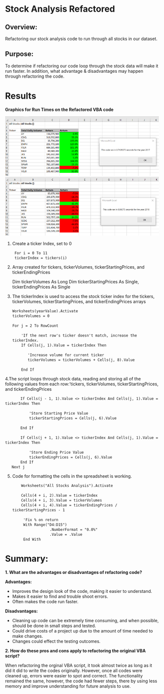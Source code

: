 # Stock Analysis Refactored

## **Overview:** 
Refactoring our stock analysis code to run through all stocks in our dataset.

## **Purpose:**
To determine if refactoring our code loop through the stock data will make it run faster. In addition, what advantage & disadvantages may happen through refactoring the code. 

# **Results**
**Graphics for Run Times on the Refactored VBA code**

![VBA_Challenge_2017](Resources/VBA_Challenge_2017.png)
![VBA_Challenge_2018](Resources/VBA_Challenge_2018.png)
1. Create a ticker Index, set to 0
        
        For i = 0 To 11
        tickerIndex = tickers(i)

2. Array created for tickers, tickerVolumes, tickerStartingPrices, and tickerEndingPrices
    
    Dim tickerVolumes As Long
    Dim tickerStartingPrices As Single, tickerEndingPrices As Single
       
3. The tickerIndex is used to access the stock ticker index for the tickers, tickerVolumes, tickerStartingPrices, and tickerEndingPrices arrays
    
       Worksheets(yearValue).Activate
       tickerVolumes = 0
       
       For j = 2 To RowCount
           
           'If the next row's ticker doesn't match, increase the tickerIndex.
           If Cells(j, 1).Value = tickerIndex Then
           
              'Increase volume for current ticker
              tickerVolumes = tickerVolumes + Cells(j, 8).Value
      
           End If
           
4.The script loops through stock data, reading and storing all of the following values from each row:'tickers, tickerVolumes, tickerStartingPrices, and tickerEndingPrices
        
           If Cells(j - 1, 1).Value <> tickerIndex And Cells(j, 1).Value = tickerIndex Then

               'Store Starting Price Value
               tickerStartingPrices = Cells(j, 6).Value
               
           End If

           If Cells(j + 1, 1).Value <> tickerIndex And Cells(j, 1).Value = tickerIndex Then

               'Store Ending Price Value
               tickerEndingPrices = Cells(j, 6).Value
           End If
       Next j
        
5. Code for formatting the cells in the spreadsheet is working.

           Worksheets("All Stocks Analysis").Activate
           
           Cells(4 + i, 2).Value = tickerIndex
           Cells(4 + i, 3).Value = tickerVolumes
           Cells(4 + i, 4).Value = tickerEndingPrices / tickerStartingPrices - 1
    
            'Fix % on return
            With Range("D4:D15")
                        .NumberFormat = "0.0%"
                        .Value = .Value
            End With

# Summary:
**1. What are the advantages or disadvantages of refactoring code?**

**Advantages:** 
- Improves the design look of the code, making it easier to understand.
- Makes it easier to find and trouble shoot errors.
- Often makes the code run faster.

**Disadvantages:**
- Cleaning up code can be extremely time consuming, and when possible, should be done in small steps and tested. 
- Could drive costs of a project up due to the amount of time needed to make changes.
- Changes could effect the testing outcomes.

**2.  How do these pros and cons apply to refactoring the original VBA script?**

When refactoring the orginal VBA script, it took almost twice as long as it did it did to write the codes originally.  However, once all codes were cleaned up, errors were easier to spot and correct.  The functionality remained the same, however, the code had fewer steps, there by using less memory and improve understanding for future analysis to use. 

